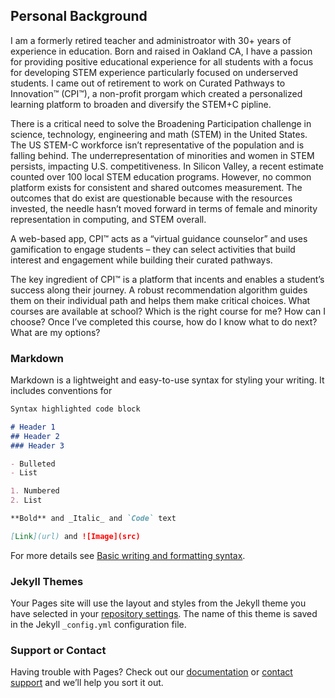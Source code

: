 ## Personal Background

I am a formerly retired teacher and administroator with 30+ years of experience in education. 
Born and raised in Oakland CA, I have a passion for providing positive educational experience for all students with a focus for developing 
STEM experience particularly focused on underserved students. I came out of retirement to work on Curated Pathways to Innovation™ (CPI™), a 
non-profit prorgam which created a personalized learning platform to broaden and diversify the STEM+C pipline. 

There is a critical need to solve the Broadening Participation challenge in science, technology, engineering and math (STEM) in the United 
States. The US STEM-C workforce isn’t representative of the population and is falling behind. The underrepresentation of minorities and women
in STEM persists, impacting U.S. competitiveness. In Silicon Valley, a recent estimate counted over 100 local STEM education programs. 
However, no common platform exists for consistent and shared outcomes measurement. The outcomes that do exist are questionable because with 
the resources invested, the needle hasn’t moved forward in terms of female and minority representation in computing, and STEM overall.
 
A web-based app, CPI™ acts as a “virtual guidance counselor” and uses gamification to engage students – they can select activities that build interest and engagement while building their curated pathways.

The key ingredient of CPI™ is a platform that incents and enables a student’s success along their journey. A robust recommendation algorithm guides them on their individual path and helps them make critical choices. What courses are available at school? Which is the right course for me? How can I choose? Once I’ve completed this course, how do I know what to do next? What are my options?

### Markdown

Markdown is a lightweight and easy-to-use syntax for styling your writing. It includes conventions for

```markdown
Syntax highlighted code block

# Header 1
## Header 2
### Header 3

- Bulleted
- List

1. Numbered
2. List

**Bold** and _Italic_ and `Code` text

[Link](url) and ![Image](src)
```

For more details see [Basic writing and formatting syntax](https://docs.github.com/en/github/writing-on-github/getting-started-with-writing-and-formatting-on-github/basic-writing-and-formatting-syntax).

### Jekyll Themes

Your Pages site will use the layout and styles from the Jekyll theme you have selected in your [repository settings](https://github.com/PhilGonsalves/pgonsalves.github.io/settings/pages). The name of this theme is saved in the Jekyll `_config.yml` configuration file.

### Support or Contact 

Having trouble with Pages? Check out our [documentation](https://docs.github.com/categories/github-pages-basics/) or [contact support](https://support.github.com/contact) and we’ll help you sort it out.
